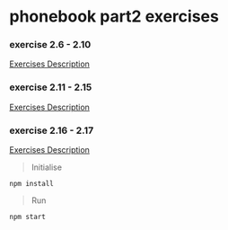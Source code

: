 # phonebook part2 exercises

### exercise 2.6 - 2.10
[Exercises Description](https://fullstackopen.com/en/part2/forms#exercises-2-6-2-10)

### exercise 2.11 - 2.15
[Exercises Description](https://fullstackopen.com/en/part2/altering_data_in_server#exercises-2-12-2-15)

### exercise 2.16 - 2.17
[Exercises Description](https://fullstackopen.com/en/part2/adding_styles_to_react_app#exercises-2-16-2-17)



> Initialise

    npm install

> Run

    npm start

